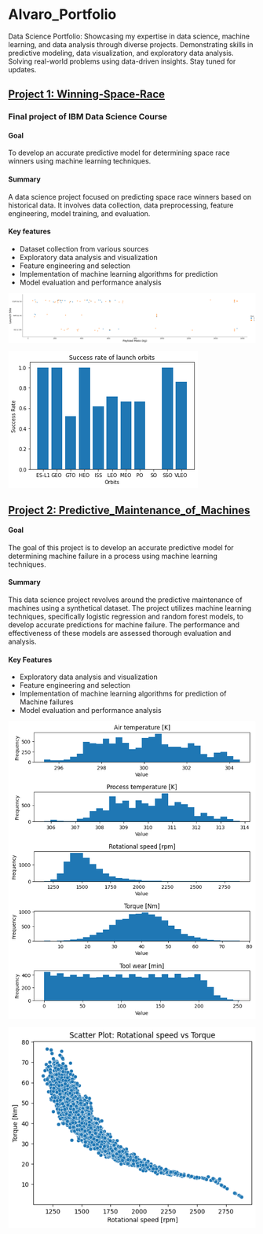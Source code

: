 # Alvaro_Portfolio
Data Science Portfolio: Showcasing my expertise in data science, machine learning, and data analysis through diverse projects. Demonstrating skills in predictive modeling, data visualization, and exploratory data analysis. Solving real-world problems using data-driven insights. Stay tuned for updates.

## [Project 1: Winning-Space-Race](https://github.com/AlvaroMAlves/Winning-Space-Race)
### Final project of IBM Data Science Course 
#### Goal 
To develop an accurate predictive model for determining space race winners using machine learning techniques.
#### Summary 
A data science project focused on predicting space race winners based on historical data. It involves data collection, data preprocessing, feature engineering, model training, and evaluation.
#### Key features
* Dataset collection from various sources
* Exploratory data analysis and visualization
* Feature engineering and selection
* Implementation of machine learning algorithms for prediction
* Model evaluation and performance analysis

![Payload Mass (kg) vs Launch Site](https://raw.githubusercontent.com/AlvaroMAlves/Alvaro_Portfolio/main/Images/project1_Payload%20Mass%20(kg)%20vs%20Launch%20Site.png)

![Success rate of launch Orbits](https://raw.githubusercontent.com/AlvaroMAlves/Alvaro_Portfolio/main/Images/Success%20rate%20of%20launch%20orbits.png)

## [Project 2: Predictive_Maintenance_of_Machines](https://github.com/AlvaroMAlves/Pred-Maintenance-Machine)
#### Goal
The goal of this project is to develop an accurate predictive model for determining machine failure in a process using machine learning techniques.
#### Summary
This data science project revolves around the predictive maintenance of machines using a synthetical dataset. The project utilizes machine learning techniques, specifically logistic regression and random forest models, to develop accurate predictions for machine failure. The performance and effectiveness of these models are assessed thorough evaluation and analysis.
#### Key Features
* Exploratory data analysis and visualization
* Feature engineering and selection
* Implementation of machine learning algorithms for prediction of Machine failures
* Model evaluation and performance analysis

![Histograms of quantitative Features](https://raw.githubusercontent.com/AlvaroMAlves/Alvaro_Portfolio/main/Images/project2_features_histogram.png)

![Scatter Plot of Torque vs Rotational Speed](https://raw.githubusercontent.com/AlvaroMAlves/Alvaro_Portfolio/main/Images/project2_scatterplot.png)


